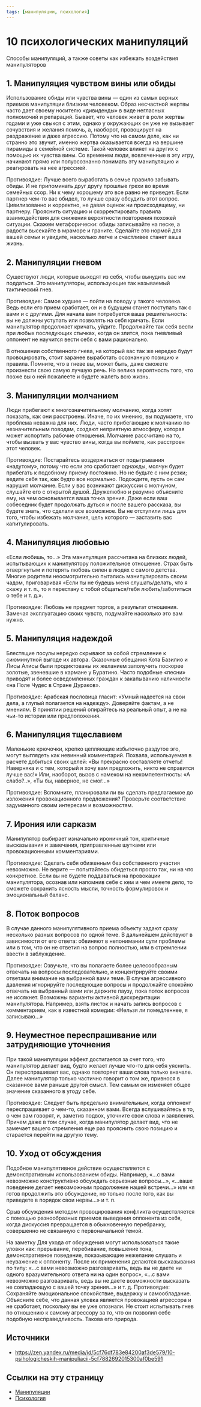 ```yaml
---
tags: [манипуляции, психология]
---
```

# 10 психологических манипуляций

Способы манипуляций, а также советы как избежать воздействия манипуляторов

## 1. Манипуляция чувством вины или обиды

Использование обиды или чувства вины — один из самых верных приемов манипуляции близким человеком. Образ несчастной жертвы часто дает своему носителю «дивиденды» в виде негласных полномочий и репараций. Бывает, что человек живет в роли жертвы годами и уже свыкся с этим, однако у окружающих он уже не вызывает сочувствия и желания помочь, а, наоборот, провоцирует на раздражение и даже агрессию. Потому что на самом деле, как ни странно это звучит, именно жертва оказывается всегда на вершине пирамиды в семейной системе. Такой человек влияет на других с помощью их чувства вины. Со временем люди, вовлеченные в эту игру, начинают прямо или полуосознанно понимать эту манипуляцию и реагировать на нее агрессией.

Противоядие: Лучше всего выработать в семье правило забывать обиды. И не припоминать друг другу прошлые грехи во время семейных ссор. Ни к чему хорошему это все равно не приведет. Если партнер чем-то вас обидел, то лучше сразу обсудить этот вопрос. Цивилизованно и корректно, не давая оценок ни происходящему, ни партнеру. Прояснить ситуацию и скорректировать правила взаимодействия для снижения вероятности повторения похожей ситуации. Скажем метафорически: обиды записывайте на песке, а радости высекайте в мраморе и граните. Сделайте это нормой для вашей семьи и увидите, насколько легче и счастливее станет ваша жизнь.

## 2. Манипуляции гневом

Существуют люди, которые выходят из себя, чтобы вынудить вас им поддаться. Это манипуляторы, использующие так называемый тактический гнев.

Противоядие: Самое худшее — пойти на поводу у такого человека. Ведь если его прием сработает, он и в будущем станет поступать так с вами и с другими. Для начала вам потребуется ваша решительность: вы не должны уступать или позволять на себя кричать. Если манипулятор продолжает кричать, уйдите. Продолжайте так себя вести при любых последующих стычках, когда он злится, пока гневливый оппонент не научится вести себя с вами рационально.

В отношении собственного гнева, на который вас так же нередко будут провоцировать, стоит заранее выработать осознанную позицию и правила. Помните, что в гневе вы, может быть, даже сможете произнести свою самую лучшую речь. Но велика вероятность того, что позже вы о ней пожалеете и будете жалеть всю жизнь.

## 3. Манипуляции молчанием

Люди прибегают к многозначительному молчанию, когда хотят показать, как они расстроены. Иначе, по их мнению, вы подумаете, что проблема неважна для них. Люди, часто прибегающие к молчанию по незначительным поводам, создают неприятную атмосферу, которая может испортить рабочие отношения. Молчание рассчитано на то, чтобы вызвать у вас чувство вины, когда вы поймете, как расстроен этот человек.

Противоядие: Постарайтесь воздержаться от подыгрывания «надутому», потому что если это сработает однажды, молчун будет прибегать к подобному приему постоянно. Но не будьте с ним резки; ведите себя так, как будто все нормально. Подождите, пусть он сам нарушит молчание. Если у вас возникают дискуссии с молчуном, слушайте его с открытой душой. Дружелюбно и разумно объясните ему, на чем основывается ваша точка зрения. Даже если ваш собеседник будет продолжать дуться и после вашего рассказа, вы будете знать, что сделали все возможное. Вы не отступили лишь для того, чтобы избежать молчания, цель которого — заставить вас капитулировать.

## 4. Манипуляция любовью

«Если любишь, то...» Эта манипуляция рассчитана на близких людей, испытывающих к манипулятору положительное отношение. Страх быть отвергнутым и потерять любовь силен в людях с самого детства. Многие родители неосмотрительно пытались манипулировать своим чадом, приговаривая «Если ты не будешь меня слушать/делать, что я скажу и т. п., то я перестану с тобой общаться/тебя любить/заботиться о тебе и т. д.».

Противоядие: Любовь не предмет торгов, а результат отношения. Замечая эксплуатацию своих чувств, подумайте насколько это вам нужно.

## 5. Манипуляция надеждой

Блестящие посулы нередко скрывают за собой стремление к сиюминутной выгоде их автора. Сказочные обещания Кота Базилио и Лисы Алисы были продиктованы их желанием заполучить поскорее золотые, звеневшие в кармане у Буратино. Часто подобные «песни» приводят и более осведомленных граждан к закапыванию наличности «на Поле Чудес в Стране Дураков».

Противоядие: Арабская пословица гласит: «Умный надеется на свои дела, а глупый полагается на надежду». Доверяйте фактам, а не мнениям. В принятии решений опирайтесь на реальный опыт, а не на чьи-то истории или предположения.

## 6. Манипуляция тщеславием

Маленькие крючочки, крепко цепляющие избыточно раздутое эго, могут выглядеть как невинный комментарий. Похвала, используемая в расчете добиться своих целей: «Вы прекрасно составляете отчеты! Наверняка и с тем, который я хочу вам предложить, никто не справится лучше вас!» Или, наоборот, вызов с намеком на некомпетентность: «А слабо?..», «Ты бы, наверное, не смог...»

Противоядие: Вспомните, планировали ли вы сделать предлагаемое до изложения провокационного предложения? Проверьте соответствие задуманного своим интересам и возможностям.

## 7. Ирония или сарказм

Манипулятор выбирает изначально ироничный тон, критичные высказывания и замечания, приправленные шутками или провокационными комментариями.

Противоядие: Сделать себя обиженным без собственного участия невозможно. Не верите — попытайтесь обидеться просто так, ни на что конкретное. Если вы не будете поддаваться на провокации манипулятора, осознав или напомнив себе с кем и чем имеете дело, то сможете сохранить ясность мысли, точность формулировок и эмоциональный баланс.

## 8. Поток вопросов

В случае данного манипулятивного приема объекту задают сразу несколько разных вопросов по одной теме. В дальнейшем действуют в зависимости от его ответа: обвиняют в непонимании сути проблемы или в том, что он не ответил на вопрос полностью, или в стремлении ввести в заблуждение.

Противоядие: Озвучьте, что вы полагаете более целесообразным отвечать на вопросы последовательно, и концентрируйте своими ответами внимание на выбранной вами теме. В случае агрессивного давления игнорируйте последующие вопросы и продолжайте спокойно отвечать на выбранный вами или держите паузу, пока поток вопросов не иссякнет. Возможны варианты активной дискредитации манипулятора. Например, взять листок и начать запись вопросов с комментарием, как в известной комедии: «Нельзя ли помедленнее, я записываю...»

## 9. Неуместное переспрашивание или затрудняющие уточнения

При такой манипуляции эффект достигается за счет того, что манипулятор делает вид, будто желает лучше что-то для себя уяснить. Он переспрашивает вас, однако повторяет ваши слова только вначале. Далее манипулятор только частично говорит о том же, привнося в сказанное вами раньше другой смысл. Тем самым он изменяет общее значение сказанного в угоду себе.

Противоядие: Следует быть предельно внимательным, когда оппонент переспрашивает о чем-то, сказанном вами. Всегда вслушивайтесь в то, о чем вам говорят, и, заметив подвох, уточните свои слова и заявления. Причем даже в том случае, когда манипулятор делает вид, что не замечает вашего стремления еще раз прояснить свою позицию и старается перейти на другую тему.

## 10. Уход от обсуждения

Подобное манипулятивное действие осуществляется с демонстративным использованием обиды. Например, «...с вами невозможно конструктивно обсуждать серьезные вопросы...», «...ваше поведение делает невозможным продолжение нашей встречи...» или «я готов продолжить это обсуждение, но только после того, как вы приведете в порядок свои нервы...» и т. п.

Срыв обсуждения методом провоцирования конфликта осуществляется с помощью разнообразных приемов выведения оппонента из себя, когда дискуссия превращается в обыкновенную перебранку, совершенно не связанную с первоначальной темой.

На заметку
Для ухода от обсуждения могут использоваться такие уловки как: прерывание, перебивание, повышение тона, демонстративное поведение, показывающие нежелание слушать и неуважение к оппоненту. После их применения делаются высказывания по типу: «...с вами невозможно разговаривать, ведь вы не даете ни одного вразумительного ответа ни на один вопрос», «...с вами невозможно разговаривать, ведь вы не даете возможности высказать не совпадающую с вашей точку зрения...» и т. д.
Противоядие: Сохраняйте эмоциональное спокойствие, выдержку и самообладание. Объясните себе, что данная уловка является провокацией агрессора и не сработает, поскольку вы ее уже опознали. Не стоит испытывать гнев по отношению к самому агрессору за то, что он позволил себе подобную несправедливость. Такова его природа.

## Источники

- https://zen.yandex.ru/media/id/5cf76df783e84200af3de579/10-psihologicheskih-manipuliacii-5cf7882692015300af0be591

## Ссылки на эту страницу

- [Манипуляции](%D0%9C%D0%B0%D0%BD%D0%B8%D0%BF%D1%83%D0%BB%D1%8F%D1%86%D0%B8%D0%B8.md)
- [Психология](%D0%9F%D1%81%D0%B8%D1%85%D0%BE%D0%BB%D0%BE%D0%B3%D0%B8%D1%8F.md)

